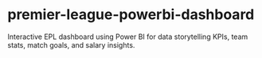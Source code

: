 # premier-league-powerbi-dashboard
Interactive EPL dashboard using Power BI for data storytelling KPIs, team stats, match goals, and salary insights.
